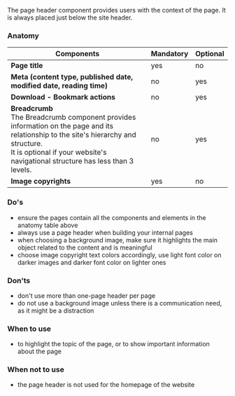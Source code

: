 The page header component provides users with the context of the page. It is always placed just below the site header. 

### Anatomy

| **Components**                                                                                                                                                                                                             | **Mandatory** | **Optional** |
| -------------------------------------------------------------------------------------------------------------------------------------------------------------------------------------------------------------------------- | ------------- | ------------ |
| **Page title**                                                                                                                                                                                                                   | yes           | no         |
| **Meta (content type, published date, modified date, reading time)**                                                                                                                                                                                                             | no           | yes          |
| **Download - Bookmark actions**                                                                                                                                                                                                           | no            | yes          |
| **Breadcrumb**<br /> The Breadcrumb component provides information on the page and its relationship to the site's hierarchy and structure.<br />It is optional if your website's navigational structure has less than 3 levels. | no            | yes          |
| **Image copyrights**                                                                                                                                                                                                           |yes            | no          |


### Do's

- ensure the pages contain all the components and elements in the anatomy table above
- always use a page header when building your internal pages
- when choosing a background image, make sure it highlights the main object related to the content and is meaningful
- choose image copyright text colors accordingly, use light font color on darker images and darker font color on lighter ones

### Don'ts

- don't use more than one-page header per page
- do not use a background image unless there is a communication need, as it might be a distraction

### When to use

- to highlight the topic of the page, or to show important information about the page

### When not to use

- the page header is not used for the homepage of the website
